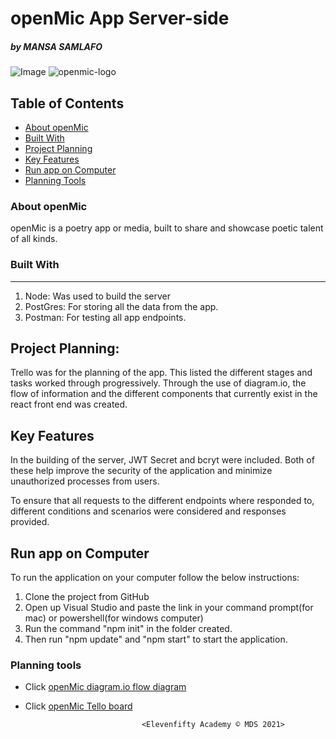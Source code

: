 # openMic App Server-side

##### by MANSA SAMLAFO 

![Image](../asset/openmic-logo-sm.png "icon")
<img src="../asset/openmic-logo-sm.png" alt="openmic-logo" />  

## Table of Contents
- [About openMic](#About_openMic)
- [Built With](#Built_with)
- [Project Planning](#Project_Planning)
- [Key Features](#Key_Planning)
- [Run app on Computer](#Run_app_on_Computer)
- [Planning Tools](#Planning_Tools)

### About openMic
openMic is a poetry app or media, built to share and showcase poetic talent of all kinds.

### Built With
---------------
1. Node: Was used to build the server
2. PostGres: For storing all the data from the app.
3. Postman: For testing all app endpoints.

## Project Planning:
Trello was for the planning of the app. This listed the different stages and tasks worked through progressively. Through the use of diagram.io, the flow of information and the different components that currently exist in the react front end was created.

## Key Features
In the building of the server, JWT Secret and bcryt were included. Both of these help improve the security of the application and minimize unauthorized processes from users.

To ensure that all requests to the different endpoints where responded to, different conditions and scenarios were considered and responses provided.

## Run app on Computer
To run the application on your computer follow the below instructions:
1. Clone the project from GitHub
2. Open up Visual Studio and paste the link in your command prompt(for mac) or powershell(for windows computer)
3. Run the command "npm init" in the folder created.
4. Then run "npm update" and "npm start" to start the application.

### Planning tools

* Click [openMic diagram.io flow diagram](https://app.diagrams.net/#G1YaAGBeguXZqIiQGxvRm6kFtjt595oe96)

* Click [openMic Tello board](https://trello.com/b/SnWtS2Li/openmic)

                                 
                                <Elevenfifty Academy © MDS 2021>
                                 